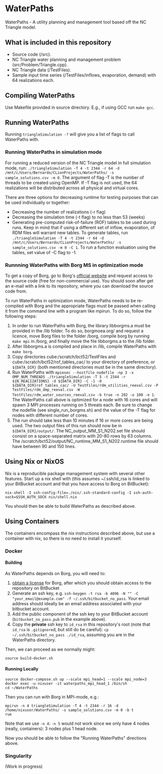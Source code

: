 # WaterPaths
WaterPaths - A utility planning and management tool based off the NC Triangle model.

## What is included in this repository
- Source code (/src).
- NC Triangle water planning and management problem (src/Problem/Triangle.cpp).
- NC Triangle data (/TestFiles).
- Sample input time series (/TestFiles/inflows, evaporation, demand) with 64 realizations each.

## Compiling WaterPaths
Use Makefile provided in source directory. E.g., if using GCC run `make gcc`.

## Running WaterPaths
Running `triangleSimulation -?` will give you a list of flags to call WaterPaths with.

### Running WaterPaths in simulation mode
For running a reduced version of the NC Triangle model in full simulation mode, run:
`./triangleSimulation -T 4 -t 2344 -r 64 -d /mnt/c/Users/Bernardo/CLionProjects/WaterPaths/ -s sample_solutions.csv -m 0`.
The argument of flag -T is the number of threads to be created using OpenMP. If -T flag is not used, the 64 realizations will be distributed across all physical and virtual cores.

There are three options for decreasing runtime for testing purposes that can be used individually or together:
- Decreasing the number of realizations (-r flag)
- Decreasing the simulation time (-t flag) to no less than 53 (weeks)
- Generating pre-computed risk-of-failure (ROF) tables to be used during runs. Keep in mind that if using a different set of inflow, evaporation, of RDM files will warrant new tables. To generate tables, run `./triangleSimulation -T 4 -t 2344 -r 64 -d /mnt/c/Users/Bernardo/CLionProjects/WaterPaths/ -s sample_solutions.csv -m 0 -C 1`. To run a function evaluation using the tables, set value of -C flag to -1.

### Runnning WaterPaths with Borg MS in optimization mode
To get a copy of Borg, go to Borg's [official website](http://borgmoea.org/) and request access to the source  code (free for non-commercial use). You should soon after get an e-mail with a link to its repository, where you can download the source code from.

To run WaterPaths in optimization mode, WaterPaths needs to be re-compiled with Borg and the appropriate flags must be passed when calling it from the command line with a program like mpirun. To do so, follow the following steps:
1. In order to run WaterPaths with Borg, the library libborgms.a must be provided in the /lib folder. To do so, borgmoea.org/ and request a licence, move Borg files to the folder /borg, compile borg by running `make mpi` in /borg, and finally move the file libborgms.a to the /lib folder.
2. After libborgms.a is compiled and place in /lib, compile WaterPaths with `make borg`.
3. Copy directories cube:/scratch/bct52/TestFiles and cube:/scratch/bct52/rof_tables_cac/ to your directory of preference, or `${DATA_DIR}` (both mentioned directories must be in the same directory). 
4. Run WaterPaths with `mpiexec --hostfile nodefile -np 3 -x OMP_NUM_THREADS ./triangleSimulation -T 5 -t 2344 -r ${N_REALIZATIONS} -d ${DATA_DIR} -C -1 -O ${DATA_DIR}rof_tables_cac/ -U TestFiles/rdm_utilities_reeval.csv -P TestFiles/rdm_dmp_reeval.csv -W TestFiles/rdm_water_sources_reeval.csv -b true -n 202 -o 100 -e 1`. The WaterPaths call above is optimized for a node with 16 cores and will spawn 3 MPI processes running on 5 threats each. Be sure to change the nodefile (see single_run_borgms.sh) and the value of the -T flag for nodes with different number of cores. 
5. The run should take less than 10 minutes if 16 or more cores are being used. The two output files of this run should now be in `${DATA_DIR}/output/`. The NC_output_MM_S1_N202.set file should consist on a space-separated matrix with 20-80 rows by 63 columns. The /scratch/bct52/output/NC_runtime_MM_S1_N202.runtime file should have between 90 and 150 lines.

## Using Nix or NixOS

Nix is a reproducible package management system with several other features. Start up a nix shell with
(this assumes ~/.ssh/id_rsa is linked to your BitBucket account and that you have access to Borg on
BitBucket):

```
nix-shell -I ssh-config-file=./nix/.ssh-standard-config -I ssh-auth-sock=$SSH_AUTH_SOCK nix/shell.nix
```

You should then be able to build WaterPaths as described above.

## Using Containers

The containers encompass the nix instructions described above, but use
a container with nix, so there is no need to install it yourself.

### Docker

#### Building

As WaterPaths depends on Borg, you will need to:

1. [obtain a license](http://borgmoea.org/) for Borg, after which you should obtain access to the repository on BitBucket
2. Generate an ssh key, e.g. `ssh-keygen -t rsa -b 4096 -N "" -C "your_email@example.com" -f ~/.ssh/bitbucket_no_pass`. Your email address should ideally be an email address associated with your bitbucket account.
3. Add the public component of the ssh key to your BitBucket account (`bitbucket_no_pass.pub` in the example above).
4. Copy the **private** ssh key to `id_rsa` in this repository's root (note that `id_rsa` is `.gitignore`d, but still do be careful): `cp ~/.ssh/bitbucket_no_pass ./id_rsa`, assuming you are in the WaterPaths directory.

Then, we can proceed as we normally might:

```
source build-docker.sh
```

#### Running Locally

```
source docker-compose.sh up --scale mpi_head=1 --scale mpi_node=3
docker exec -u nixuser -it waterpaths_mpi_head_1 /bin/sh
cd ~/WaterPaths
```

Then you can run with Borg in MPI-mode, e.g.:

```
mpirun -n 4 triangleSimulation -T 4 -t 2344 -r 16 -d /home/nixuser/WaterPaths/ -s sample_solutions.csv -m 0 -b t
rue
```

Note that we use `-n 4`: `-n 5` would not work since we only have 4 nodes (really, containers): 3 nodes plus 1 head node.

Now you should be able to follow the "Running WaterPaths" directions above.

### Singularity

(Work in progress)
